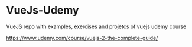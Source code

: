 # VueJs-Udemy
VueJS repo with examples, exercises and projetcs of vuejs udemy course


https://www.udemy.com/course/vuejs-2-the-complete-guide/
